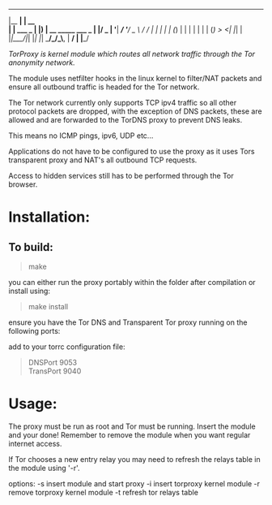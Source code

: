   _______         _____
 |__   __|       |  __ \
    | | ___  _ __| |__) | __ _____  ___   _
    | |/ _ \| '__|  ___/ '__/ _ \ \/ / | | |
    | | (_) | |  | |   | | | (_) >  <| |_| |
    |_|\___/|_|  |_|   |_|  \___/_/\_\\__, |
                                       __/ |
                                      |___/

*TorProxy is kernel module which routes all network traffic through the Tor anonymity network.*

The module uses netfilter hooks in the linux kernel to filter/NAT packets and ensure all outbound traffic is headed for the Tor network.

The Tor network currently only supports TCP ipv4 traffic so all other protocol packets are dropped, with the exception of DNS packets, these are allowed and are forwarded to the TorDNS proxy to prevent DNS leaks.

This means no ICMP pings, ipv6, UDP etc...

Applications do not have to be configured to use the proxy as it uses Tors transparent proxy and NAT's all outbound TCP requests.

Access to hidden services still has to be performed through the Tor browser.


# Installation:

## To build:

> make

you can either run the proxy portably within the folder after compilation or install using:

> make install

ensure you have the Tor DNS and Transparent Tor proxy running on the following ports:

add to your torrc configuration file:

> DNSPort 9053  
> TransPort 9040

# Usage:

The proxy must be run as root and Tor must be running. Insert the module and your done! Remember to remove the module when you want regular internet access.

If Tor chooses a new entry relay you may need to refresh the relays table in the module using '-r'.

  options:
     -s insert module and start proxy
     -i insert torproxy kernel module
     -r remove torproxy kernel module
     -t refresh tor relays table



